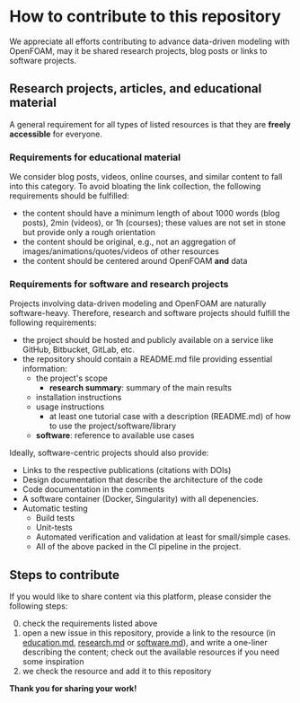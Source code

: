 # How to contribute to this repository

We appreciate all efforts contributing to advance data-driven modeling with OpenFOAM, may it be shared research projects, blog posts or links to software projects.

## Research projects, articles, and educational material

A general requirement for all types of listed resources is that they are **freely accessible** for everyone.

### Requirements for educational material

We consider blog posts, videos, online courses, and similar content to fall into this category. To avoid bloating the link collection, the following requirements should be fulfilled:

- the content should have a minimum length of about 1000 words (blog posts), 2min (videos), or 1h (courses); these values are not set in stone but provide only a rough orientation
- the content should be original, e.g., not an aggregation of images/animations/quotes/videos of other resources
- the content should be centered around OpenFOAM **and** data

### Requirements for software and research projects

Projects involving data-driven modeling and OpenFOAM are naturally software-heavy. Therefore, research and software projects should fulfill the following requirements:

- the project should be hosted and publicly available on a service like GitHub, Bitbucket, GitLab, etc.
- the repository should contain a README.md file providing essential information:
  - the project's scope
    - **research summary**: summary of the main results
  - installation instructions
  - usage instructions 
     - at least one tutorial case with a description (README.md) of how to use the project/software/library
  - **software**: reference to available use cases

Ideally, software-centric projects should also provide:

- Links to the respective publications (citations with DOIs)
- Design documentation that describe the architecture of the code
- Code documentation in the comments 
- A software container (Docker, Singularity) with all depenencies.
- Automatic testing
  - Build tests
  - Unit-tests
  - Automated verification and validation at least for small/simple cases.
  - All of the above packed in the CI pipeline in the project.

## Steps to contribute

If you would like to share content via this platform, please consider the following steps:

0. check the requirements listed above
1. open a new issue in this repository, provide a link to the resource (in [education.md](https://github.com/AndreWeiner/mlfoam/blob/main/education.md), [research.md](https://github.com/AndreWeiner/mlfoam/blob/main/research.md) or [software.md](https://github.com/AndreWeiner/mlfoam/blob/main/software.md)), and write a one-liner describing the content; check out the available resources if you need some inspiration
2. we check the resource and add it to this repository

**Thank you for sharing your work!**
